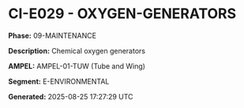 # CI-E029 - OXYGEN-GENERATORS

**Phase:** 09-MAINTENANCE

**Description:** Chemical oxygen generators

**AMPEL:** AMPEL-01-TUW (Tube and Wing)

**Segment:** E-ENVIRONMENTAL

**Generated:** 2025-08-25 17:27:29 UTC
